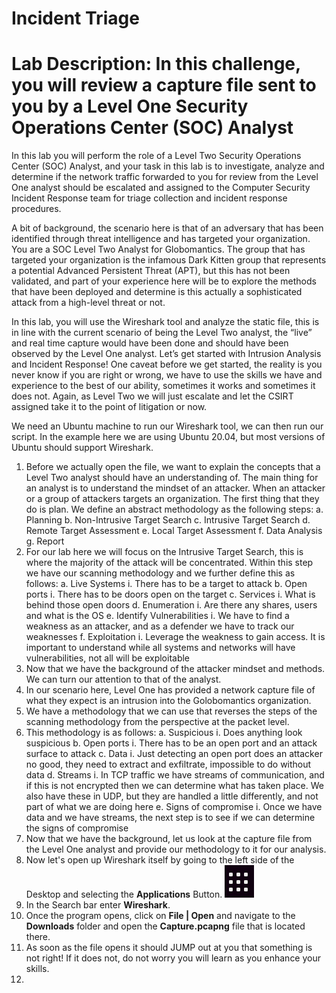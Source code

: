 # Incident Triage
# Lab Description: In this challenge, you will review a capture file sent to you by a Level One Security Operations Center (SOC) Analyst
In this lab you will perform the role of a Level Two Security Operations Center (SOC) Analyst, and your task in this lab is to investigate, analyze and determine if the network traffic forwarded to you for review from the Level One analyst should be escalated and assigned to the Computer Security Incident Response team for triage collection and incident response procedures.

A bit of background, the scenario here is that of an adversary that has been identified through threat intelligence and has targeted your organization. You are a SOC Level Two Analyst for Globomantics. The group that has targeted your organization is the infamous Dark Kitten group that represents a potential Advanced Persistent Threat (APT), but this has not been validated, and part of your experience here will be to explore the methods that have been deployed and determine is this actually a sophisticated attack from a high-level threat or not.

In this lab, you will use the Wireshark tool and analyze the static file, this is in line with the current scenario of being the Level Two analyst, the “live” and real time capture would have been done and should have been observed by the Level One analyst. Let’s get started with Intrusion Analysis and Incident Response! One caveat before we get started, the reality is you never know if you are right or wrong, we have to use the skills we have and experience to the best of our ability, sometimes it works and sometimes it does not. Again, as Level Two we will just escalate and let the CSIRT assigned take it to the point of litigation or now.

We need an Ubuntu machine to run our Wireshark tool, we can then run our script. In the example here we are using Ubuntu 20.04, but most versions of Ubuntu should support Wireshark.

1.	Before we actually open the file, we want to explain the concepts that a Level Two analyst should have an understanding of. The main thing for an analyst is to understand the mindset of an attacker. When an attacker or a group of attackers targets an organization. The first thing that they do is plan. We define an abstract methodology as the following steps:
a.	Planning
b.	Non-Intrusive Target Search
c.	Intrusive Target Search
d.	Remote Target Assessment
e.	Local Target Assessment
f.	Data Analysis
g.	Report
4.	For our lab here we will focus on the Intrusive Target Search, this is where the majority of the attack will be concentrated. Within this step we have our scanning methodology and we further define this as follows:
a.	Live Systems
i.	There has to be a target to attack
b.	Open ports
i.	There has to be doors open on the target
c.	Services
i.	What is behind those open doors
d.	Enumeration
i.	Are there any shares, users and what is the OS
e.	Identify Vulnerabilities
i.	We have to find a weakness as an attacker, and as a defender we have to track our weaknesses
f.	Exploitation
i.	Leverage the weakness to gain access. It is important to understand while all systems and networks will have vulnerabilities, not all will be exploitable
5.	Now that we have the background of the attacker mindset and methods. We can turn our attention to that of the analyst.
6.	In our scenario here, Level One has provided a network capture file of what they expect is an intrusion into the Golobomantics organization.
7.	We have a methodology that we can use that reverses the steps of the scanning methodology from the perspective at the packet level.
8.	This methodology is as follows:
a.	Suspicious
i.	Does anything look suspicious
b.	Open ports
i.	There has to be an open port and an attack surface to attack
c.	Data
i.	Just detecting an open port does an attacker no good, they need to extract and exfiltrate, impossible to do without data
d.	Streams
i.	In TCP traffic we have streams of communication, and if this is not encrypted then we can determine what has taken place. We also have these in UDP, but they are handled a little differently, and not part of what we are doing here
e.	Signs of compromise
i.	Once we have data and we have streams, the next step is to see if we can determine the signs of compromise
9.	Now that we have the background, let us look at the capture file from the Level One analyst and provide our methodology to it for our analysis.
10.	Now let's open up Wireshark itself by going to the left side of the Desktop and selecting the **Applications** Button.
![](./SS1.png)
11.	In the Search bar enter **Wireshark**.
12. Once the program opens, click on **File | Open** and navigate to the **Downloads** folder and open the **Capture.pcapng** file that is located there.
13. As soon as the file opens it should JUMP out at you that something is not right! If it does not, do not worry you will learn as you enhance your skills.
14. 
